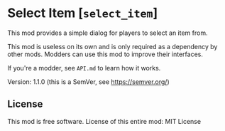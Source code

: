 # Select Item [`select_item`]
This mod provides a simple dialog for players to select an item from.

This mod is useless on its own and is only required as a dependency
by other mods. Modders can use this mod to improve their interfaces.

If you're a modder, see `API.md` to learn how it works.

Version: 1.1.0
(this is a SemVer, see <https://semver.org/>)

## License
This mod is free software.
License of this entire mod: MIT License
